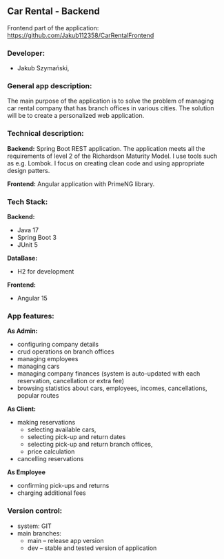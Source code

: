 ## Car Rental - Backend

Frontend part of the application: https://github.com/Jakub112358/CarRentalFrontend

### Developer:
- Jakub Szymański, 

### General app description:
The main purpose of the application is to solve the problem of managing car rental company that has branch offices in various cities. 
The solution will be to create a personalized web application.

### Technical description: 

**Backend:**
Spring Boot REST application. The application meets all the requirements of level 2 of the Richardson Maturity Model. 
I use tools such as e.g. Lombok. I focus on creating clean code and using appropriate design patters.

**Frontend:**
Angular application with PrimeNG library.

### Tech Stack:
**Backend:**
- Java 17
- Spring Boot 3
- JUnit 5

**DataBase:**
- H2 for development

**Frontend:**
- Angular 15

### App features: 

**As Admin:**

- configuring company details
- crud operations on branch offices
- managing employees
- managing cars
- managing company finances (system is auto-updated with each reservation, cancellation or extra fee)
- browsing statistics about cars, employees, incomes, cancellations, popular routes


 **As Client:**
 
- making reservations
  - selecting available cars,
  - selecting pick-up and return dates 
  - selecting pick-up and return branch offices,
  - price calculation
- cancelling reservations

**As Employee**

- confirming pick-ups and returns
- charging additional fees

### Version control: 
- system: GIT
- main branches:
  - main – release app version
  - dev – stable and tested version of application
